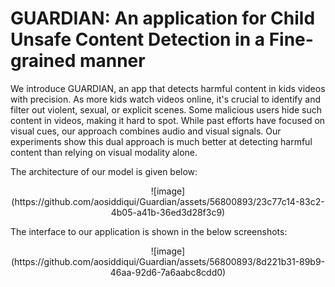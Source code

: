 # GUARDIAN: An application for Child Unsafe Content Detection in a Fine-grained manner
We introduce GUARDIAN, an app that detects harmful content in kids videos with precision. As more kids watch videos online, it's crucial to identify and filter out violent, sexual, or explicit scenes. Some malicious users hide such content in videos, making it hard to spot. While past efforts have focused on visual cues, our approach combines audio and visual signals. Our experiments show this dual approach is much better at detecting harmful content than relying on visual modality alone.

The architecture of our model is given below:

<p align="center">
![image](https://github.com/aosiddiqui/Guardian/assets/56800893/23c77c14-83c2-4b05-a41b-36ed3d28f3c9)
</p>

The interface to our application is shown in the below screenshots:

<p align="center">
![image](https://github.com/aosiddiqui/Guardian/assets/56800893/8d221b31-89b9-46aa-92d6-7a6aabc8cdd0)
</p>
